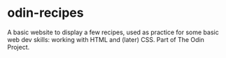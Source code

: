 # odin-recipes
A basic website to display a few recipes,
used as practice for some basic web dev skills: working with HTML
and (later) CSS. Part of The Odin Project.